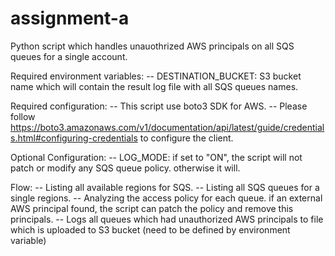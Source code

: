 # assignment-a
Python script which handles unauothrized AWS principals on all SQS queues for a single account.

Required environment variables:
-- DESTINATION_BUCKET: S3 bucket name which will contain the result log file with all SQS queues names.

Required configuration:
-- This script use boto3 SDK for AWS.
-- Please follow https://boto3.amazonaws.com/v1/documentation/api/latest/guide/credentials.html#configuring-credentials to configure the client.

Optional Configuration:
-- LOG_MODE: if set to "ON", the script will not patch or modify any SQS queue policy. otherwise it will.

Flow:
-- Listing all available regions for SQS.
-- Listing all SQS queues for a single regions.
-- Analyzing the access policy for each queue. if an external AWS principal found, the script can patch the policy and remove this principals.
-- Logs all queues which had unauthorized AWS principals to file which is uploaded to S3 bucket (need to be defined by environment variable)
